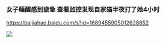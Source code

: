 ### 女子睡醒感到疲惫 查看监控发现自家猫半夜打了她4小时
https://baijiahao.baidu.com/s?id=1689455905012628652

<img src="https://pics0.baidu.com/feed/d009b3de9c82d15816ebe0cdd58ff4dfbd3e42ea.jpeg?token=2d3a4c39e7ede63fbc6276fdaf319127">
